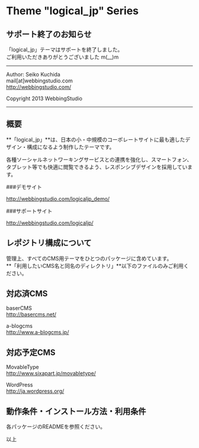 Theme "logical_jp" Series
====================================

サポート終了のお知らせ
------------------------------------

「logical_jp」テーマはサポートを終了しました。  
ご利用いただきありがとうございました m(__)m

- - - - - - - - - - - - - - - - - - -

Author: Seiko Kuchida  
mail[at]webbingstudio.com  
http://webbingstudio.com/

Copyright 2013 WebbingStudio

- - - - - - - - - - - - - - - - - - -


概要
------------------------------------

**「logical_jp」**は、日本の小・中規模のコーポレートサイトに最も適したデザイン・構成になるよう制作したテーマです。

各種ソーシャルネットワーキングサービスとの連携を強化し、スマートフォン、タブレット等でも快適に閲覧できるよう、レスポンシブデザインを採用しています。

###デモサイト

http://webbingstudio.com/logicaljp_demo/

###サポートサイト

http://webbingstudio.com/logicaljp/

レポジトリ構成について
------------------------------------

管理上、すべてのCMS用テーマをひとつのパッケージに含めています。  
**「利用したいCMS名と同名のディレクトリ」**以下のファイルのみご利用ください。


対応済CMS
------------------------------------

baserCMS  
http://basercms.net/

a-blogcms  
http://www.a-blogcms.jp/


対応予定CMS
------------------------------------

MovableType  
http://www.sixapart.jp/movabletype/

WordPress  
http://ja.wordpress.org/


動作条件・インストール方法・利用条件
------------------------------------

各パッケージのREADMEを参照ください。

以上